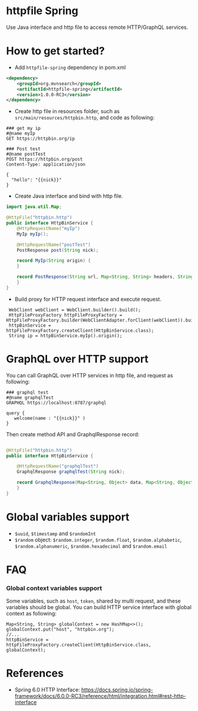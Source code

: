 httpfile Spring
==================

Use Java interface and http file to access remote HTTP/GraphQL services.

# How to get started?

* Add `httpfile-spring` dependency in pom.xml

```xml
<dependency>
    <groupId>org.mvnsearch</groupId>
    <artifactId>httpfile-spring</artifactId>
    <version>1.0.0-RC3</version>
</dependency>
```

* Create http file in resources folder, such as `src/main/resources/httpbin.http`, and code as following:

```
### get my ip
#@name myIp
GET https://httpbin.org/ip

### Post test
#@name postTest
POST https://httpbin.org/post
Content-Type: application/json

{
  "hello": "{{nick}}"
}
```

* Create Java interface and bind with http file.

```java
import java.util.Map;

@HttpFile("httpbin.http")
public interface HttpBinService {
    @HttpRequestName("myIp")
    MyIp myIp();

    @HttpRequestName("postTest")
    PostResponse post(String nick);

    record MyIp(String origin) {
    }

    record PostResponse(String url, Map<String, String> headers, String data) {
    }
}
```

* Build proxy for HTTP request interface and execute request.

```
 WebClient webClient = WebClient.builder().build();
 HttpFileProxyFactory httpFileProxyFactory = HttpFileProxyFactory.builder(WebClientAdapter.forClient(webClient)).build();
 httpBinService = httpFileProxyFactory.createClient(HttpBinService.class);
 String ip = httpBinService.myIp().origin();
```

# GraphQL over HTTP support

You can call GraphQL over HTTP services in http file, and request as following:

```
### graphql test
#@name graphqlTest
GRAPHQL https://localhost:8787/graphql

query {
   welcome(name : "{{nick}}" )
}
```

Then create method API and GraphqlResponse record:

```java

@HttpFile("httpbin.http")
public interface HttpBinService {

    @HttpRequestName("graphqlTest")
    GraphqlResponse graphqlTest(String nick);

    record GraphqlResponse(Map<String, Object> data, Map<String, Object> extensions, List<Object> errors) {
    }
}
```

# Global variables support

* `$uuid`, `$timestamp` and `$randomInt`
* `$random` object: `$random.integer`, `$random.float`, `$random.alphabetic`, `$random.alphanumeric`, `$random.hexadecimal` and `$random.email`
 
# FAQ

### Global context variables support

Some variables, such as `host`, `token`,  shared by multi request, and these variables should be global.
You can build HTTP service interface with global context as following:

```
Map<String, String> globalContext = new HashMap<>();
globalContext.put("host", "httpbin.org");
//...
httpBinService = httpFileProxyFactory.createClient(HttpBinService.class, globalContext);
```

# References

* Spring 6.0 HTTP Interface: https://docs.spring.io/spring-framework/docs/6.0.0-RC3/reference/html/integration.html#rest-http-interface
  